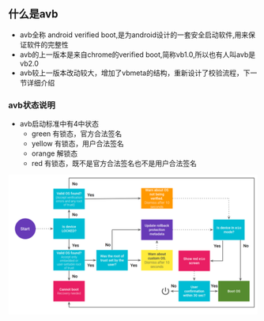 ## 什么是avb
* avb全称 android verified boot,是为android设计的一套安全启动软件,用来保证软件的完整性
* avb的上一版本是来自chrome的verified boot,简称vb1.0,所以也有人叫avb是vb2.0
* avb较上一版本改动较大，增加了vbmeta的结构，重新设计了校验流程，下一节详细介绍

### avb状态说明
* avb启动标准中有4中状态
    * green   有锁态，官方合法签名
    * yellow  有锁态，用户合法签名
    * orange  解锁态
    * red     有锁态，既不是官方合法签名也不是用户合法签名

![android vb state](images/verified-boot-flow.png)
